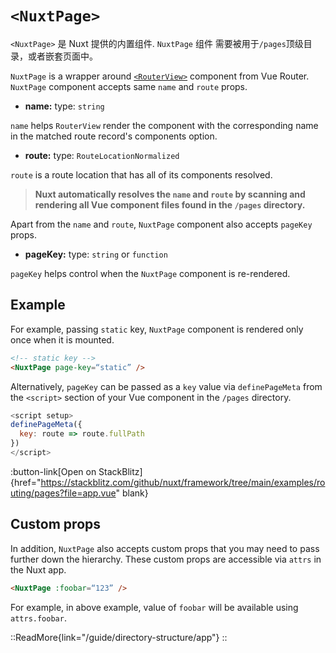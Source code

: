 # `<NuxtPage>`

 `<NuxtPage>` 是 Nuxt 提供的内置组件. `NuxtPage` 组件 需要被用于`/pages`顶级目录，或者嵌套页面中。

`NuxtPage` is a wrapper around [`<RouterView>`](https://router.vuejs.org/api/#router-view-props) component from Vue Router. `NuxtPage` component accepts same `name` and `route` props.

- **name:** type: `string`

`name` helps `RouterView` render the component with the corresponding name in the matched route record's components option.

- **route:** type: `RouteLocationNormalized`

`route` is a route location that has all of its components resolved.

> **Nuxt automatically resolves the `name` and `route` by scanning and rendering all Vue component files found in the `/pages` directory.**

Apart from the `name` and `route`, `NuxtPage` component also accepts `pageKey` props.

- **pageKey:** type: `string` or `function`

`pageKey` helps control when the `NuxtPage` component is re-rendered.

## Example

For example, passing `static` key, `NuxtPage` component is rendered only once when it is mounted.

```html
<!-- static key -->
<NuxtPage page-key=“static” />
```

Alternatively, `pageKey` can be passed as a `key` value via `definePageMeta` from the `<script>` section of your Vue component in the `/pages` directory.

```js
<script setup>
definePageMeta({
  key: route => route.fullPath
})
</script>
```

:button-link[Open on StackBlitz]{href="https://stackblitz.com/github/nuxt/framework/tree/main/examples/routing/pages?file=app.vue" blank}

## Custom props

In addition, `NuxtPage` also accepts custom props that you may need to pass further down the hierarchy. These custom props are accessible via `attrs` in the Nuxt app.

```html
<NuxtPage :foobar=“123” />
```

For example, in above example, value of `foobar` will be available using `attrs.foobar`.

::ReadMore{link="/guide/directory-structure/app"}
::
